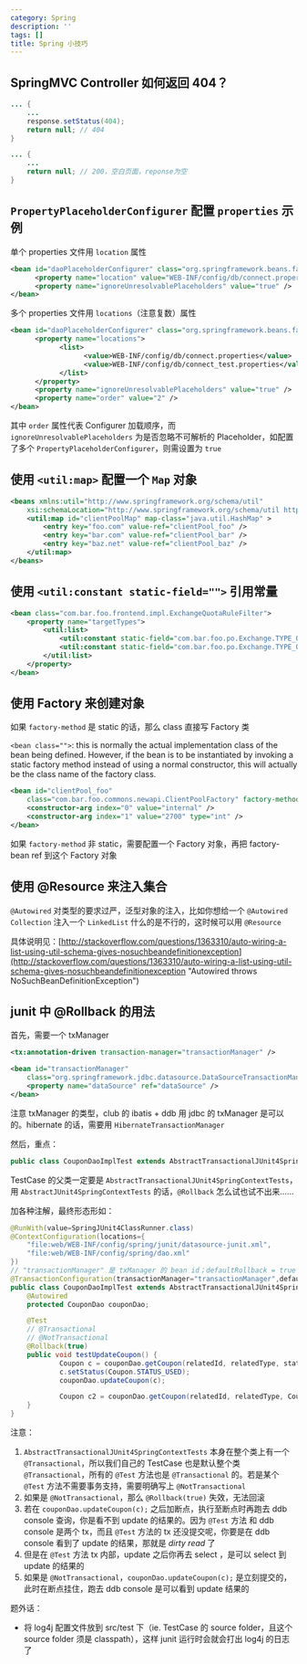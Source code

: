 ```yaml
---
category: Spring
description: ''
tags: []
title: Spring 小技巧
---
```


## SpringMVC Controller 如何返回 404？

```java
... {
    ...
    response.setStatus(404); 
    return null; // 404
}

... {
    ...
    return null; // 200，空白页面，reponse为空
}
```

## `PropertyPlaceholderConfigurer` 配置 `properties` 示例

单个 properties 文件用 `location` 属性

```xml
<bean id="daoPlaceholderConfigurer" class="org.springframework.beans.factory.config.PropertyPlaceholderConfigurer">
      <property name="location" value="WEB-INF/config/db/connect.properties" />
      <property name="ignoreUnresolvablePlaceholders" value="true" />
</bean>
```

多个 properties 文件用 `locations`（注意复数）属性

```xml
<bean id="daoPlaceholderConfigurer" class="org.springframework.beans.factory.config.PropertyPlaceholderConfigurer">
      <property name="locations">
            <list>
                  <value>WEB-INF/config/db/connect.properties</value>
                  <value>WEB-INF/config/db/connect_test.properties</value>
            </list>
      </property>
      <property name="ignoreUnresolvablePlaceholders" value="true" />
      <property name="order" value="2" />
</bean>
```

其中 `order` 属性代表 Configurer 加载顺序，而 `ignoreUnresolvablePlaceholders` 为是否忽略不可解析的 Placeholder，如配置了多个 `PropertyPlaceholderConfigurer`，则需设置为 `true`

## 使用 `<util:map>` 配置一个 `Map` 对象

```xml
<beans xmlns:util="http://www.springframework.org/schema/util"
    xsi:schemaLocation="http://www.springframework.org/schema/util http://www.springframework.org/schema/util/spring-util-3.0.xsd">
    <util:map id="clientPoolMap" map-class="java.util.HashMap" >
        <entry key="foo.com" value-ref="clientPool_foo" />
        <entry key="bar.com" value-ref="clientPool_bar" />
        <entry key="baz.net" value-ref="clientPool_baz" />
    </util:map>
</beans>
```

## 使用 `<util:constant static-field="">` 引用常量

```xml
<bean class="com.bar.foo.frontend.impl.ExchangeQuotaRuleFilter">
    <property name="targetTypes">
        <util:list>
            <util:constant static-field="com.bar.foo.po.Exchange.TYPE_ONCE_GOODS"/>
            <util:constant static-field="com.bar.foo.po.Exchange.TYPE_ONCE_COUPON"/>
        </util:list>
    </property>
</bean>
```

## 使用 Factory 来创建对象

如果 `factory-method` 是 static 的话，那么 class 直接写 Factory 类

`<bean class="">`: this is normally the actual implementation class of the bean being defined. However, if the bean is to be instantiated by invoking a static factory method instead of using a normal constructor, this will actually be the class name of the factory class.

```xml
<bean id="clientPool_foo"
    class="com.bar.foo.commons.newapi.ClientPoolFactory" factory-method="createClientPool" >
    <constructor-arg index="0" value="internal" />
    <constructor-arg index="1" value="2700" type="int" />
</bean>
```

如果 `factory-method` 非 static，需要配置一个 Factory 对象，再把 factory-bean ref 到这个 Factory 对象

## 使用 @Resource 来注入集合

`@Autowired` 对类型的要求过严，泛型对象的注入，比如你想给一个 `@Autowired Collection` 注入一个 `LinkedList` 什么的是不行的，这时候可以用 `@Resource`

具体说明见：[http://stackoverflow.com/questions/1363310/auto-wiring-a-list-using-util-schema-gives-nosuchbeandefinitionexception](http://stackoverflow.com/questions/1363310/auto-wiring-a-list-using-util-schema-gives-nosuchbeandefinitionexception "Autowired throws NoSuchBeanDefinitionException")

## junit 中 @Rollback 的用法

首先，需要一个 txManager

```xml
<tx:annotation-driven transaction-manager="transactionManager" />

<bean id="transactionManager"
    class="org.springframework.jdbc.datasource.DataSourceTransactionManager">
    <property name="dataSource" ref="dataSource" />
</bean>
```

注意 txManager 的类型，club 的 ibatis + ddb 用 jdbc 的 txManager 是可以的。hibernate 的话，需要用 `HibernateTransactionManager`

然后，重点：

```java
public class CouponDaoImplTest extends AbstractTransactionalJUnit4SpringContextTests  { ... }
```

TestCase 的父类一定要是 `AbstractTransactionalJUnit4SpringContextTests`，用 `AbstractJUnit4SpringContextTests` 的话，`@Rollback` 怎么试也试不出来……

加各种注解，最终形态形如：

```java
@RunWith(value=SpringJUnit4ClassRunner.class)
@ContextConfiguration(locations={
    "file:web/WEB-INF/config/spring/junit/datasource-junit.xml",
    "file:web/WEB-INF/config/spring/dao.xml"
})
// "transactionManager" 是 txManager 的 bean id；defaultRollback = true 任何情况都回滚
@TransactionConfiguration(transactionManager="transactionManager",defaultRollback=false)
public class CouponDaoImplTest extends AbstractTransactionalJUnit4SpringContextTests  {
    @Autowired
    protected CouponDao couponDao;

    @Test
    // @Transactional
    // @NotTransactional
    @Rollback(true)
    public void testUpdateCoupon() {
            Coupon c = couponDao.getCoupon(relatedId, relatedType, status, type, beginId);
            c.setStatus(Coupon.STATUS_USED);
            couponDao.updateCoupon(c);

            Coupon c2 = couponDao.getCoupon(relatedId, relatedType, Coupon.STATUS_USED, type, beginId);
    }
}
```

注意：

1. `AbstractTransactionalJUnit4SpringContextTests` 本身在整个类上有一个 `@Transactional`，所以我们自己的 TestCase 也是默认整个类 `@Transactional`，所有的 `@Test` 方法也是 `@Transactional` 的。若是某个 `@Test` 方法不需要事务支持，需要明确写上 `@NotTransactional`
2. 如果是 `@NotTransactional`，那么 `@Rollback(true)` 失效，无法回滚
3. 若在 `couponDao.updateCoupon(c);` 之后加断点，执行至断点时再跑去 ddb console 查询，你是看不到 update 的结果的。因为 `@Test` 方法 和 ddb console 是两个 tx，而且 `@Test` 方法的 tx 还没提交呢，你要是在 ddb console 看到了 update 的结果，那就是 *dirty read* 了
4. 但是在 `@Test` 方法 tx 内部，update 之后你再去 select ，是可以 select 到 update 的结果的
4. 如果是 `@NotTransactional`，`couponDao.updateCoupon(c);` 是立刻提交的，此时在断点挂住，跑去 ddb console 是可以看到 update 结果的

题外话：

* 将 log4j 配置文件放到 src/test 下（ie. TestCase 的 source folder，且这个 source folder 须是 classpath），这样 junit 运行时会就会打出 log4j 的日志了